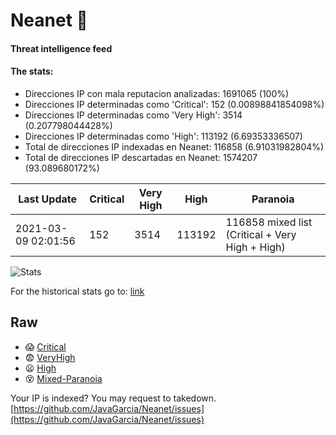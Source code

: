 # Neanet :hocho:
#### Threat intelligence feed
#### The stats:

- Direcciones IP con mala reputacion analizadas: 1691065 (100%)
- Direcciones IP determinadas como 'Critical':  152 (0.00898841854098%)
- Direcciones IP determinadas como 'Very High':  3514 (0.207798044428%)
- Direcciones IP determinadas como 'High':  113192 (6.69353336507)
- Total de direcciones IP indexadas en Neanet:  116858 (6.91031982804%)
- Total de direcciones IP descartadas en Neanet:  1574207 (93.089680172%)

| Last Update | Critical | Very High | High | Paranoia |
| --- | --- | --- | --- | --- |
| 2021-03-09 02:01:56 | 152 | 3514 | 113192 | 116858 mixed list (Critical + Very High + High)|

![Stats](https://docs.google.com/spreadsheets/d/e/2PACX-1vSnaNMIXVabIpDJjufMlzH7poXnshF3mgd8Is1g9ytUEzVsP5my4Trn8f-xkoLLQ38xpL3HtmUexLo6/pubchart?oid=501124687&format=image)

For the historical stats go to: [link](/stats.csv)
## Raw
- :scream: [Critical](https://raw.githubusercontent.com/JavaGarcia/Neanet/master/blacklists/neanet_critical.txt)
- :fearful: [VeryHigh](https://raw.githubusercontent.com/JavaGarcia/Neanet/master/blacklists/neanet_veryHigh.txtt)
- :frowning: [High](https://raw.githubusercontent.com/JavaGarcia/Neanet/master/blacklists/neanet_high.txt)
- :dizzy_face: [Mixed-Paranoia](https://raw.githubusercontent.com/JavaGarcia/Neanet/master/blacklists/neanet_all.txt)


Your IP is indexed? You may request to takedown. [https://github.com/JavaGarcia/Neanet/issues](https://github.com/JavaGarcia/Neanet/issues)























































































































































































































































































































































































































































































































































































































































































































































































































































































































































































































































































































































































































































































































































































































































































































































































































































































































































































































































































































































































































































































































































































































































































































































































































































































































































































































































































































































































































































































































































































































































































































































































































































































































































































































































































































































































































































































































































































































































































































































































































































































































































































































































































































































































































































































































































































































































































































































































































































































































